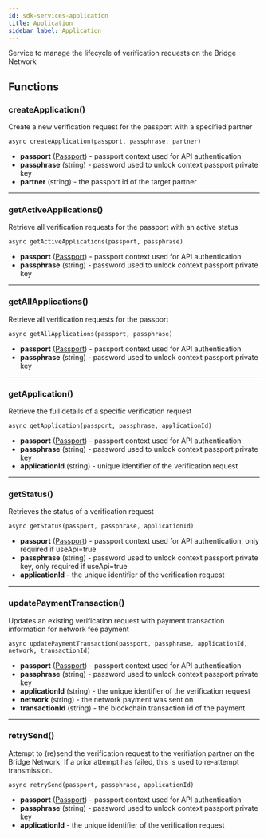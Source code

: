 ```yaml
---
id: sdk-services-application
title: Application
sidebar_label: Application
---
```

Service to manage the lifecycle of verification requests on the Bridge Network

## Functions
### createApplication()
Create a new verification request for the passport with a specified partner
```
async createApplication(passport, passphrase, partner)
```
- **passport** (<a href='sdk-models-passport'>Passport</a>) - passport context used for API authentication
- **passphrase** (string) - password used to unlock context passport private key
- **partner** (string) - the passport id of the target partner

---

### getActiveApplications()
Retrieve all verification requests for the passport with an active status
```
async getActiveApplications(passport, passphrase)
```
- **passport** (<a href='sdk-models-passport'>Passport</a>) - passport context used for API authentication
- **passphrase** (string) - password used to unlock context passport private key

---

### getAllApplications()
Retrieve all verification requests for the passport
```
async getAllApplications(passport, passphrase)
```
- **passport** (<a href='sdk-models-passport'>Passport</a>) - passport context used for API authentication
- **passphrase** (string) - password used to unlock context passport private key

---

### getApplication()
Retrieve the full details of a specific verification request
```
async getApplication(passport, passphrase, applicationId)
```
- **passport** (<a href='sdk-models-passport'>Passport</a>) - passport context used for API authentication
- **passphrase** (string) - password used to unlock context passport private key
- **applicationId** (string) - unique identifier of the verification request

---

### getStatus()
Retrieves the status of a verification request
```
async getStatus(passport, passphrase, applicationId)
```
- **passport** (<a href='sdk-models-passport'>Passport</a>) - passport context used for API authentication, only required if useApi=true
- **passphrase** (string) - password used to unlock context passport private key, only required if useApi=true
- **applicationId** - the unique identifier of the verification request

---

### updatePaymentTransaction()
Updates an existing verification request with payment transaction information for network fee payment
```
async updatePaymentTransaction(passport, passphrase, applicationId, network, transactionId)
```
- **passport** (<a href='sdk-models-passport'>Passport</a>) - passport context used for API authentication
- **passphrase** (string) - password used to unlock context passport private key
- **applicationId** (string) - the unique identifier of the verification request
- **network** (string) - the network payment was sent on
- **transactionId** (string) - the blockchain transaction id of the payment

---

### retrySend()
Attempt to (re)send the verification request to the verifiation partner on the Bridge Network.  If a prior attempt has failed, this is used to re-attempt transmission.
```
async retrySend(passport, passphrase, applicationId)
```
- **passport** (<a href='sdk-models-passport'>Passport</a>) - passport context used for API authentication
- **passphrase** (string) - password used to unlock context passport private key
- **applicationId** - the unique identifier of the verification request